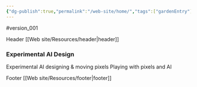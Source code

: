 ```yaml
---
{"dg-publish":true,"permalink":"/web-site/home/","tags":["gardenEntry"]}
---
```


#version_001

Header [[Web site/Resources/header\|header]]

### Experimental AI Design


Experimental AI designing & moving pixels 
Playing with pixels and AI

Footer [[Web site/Resources/footer\|footer]]